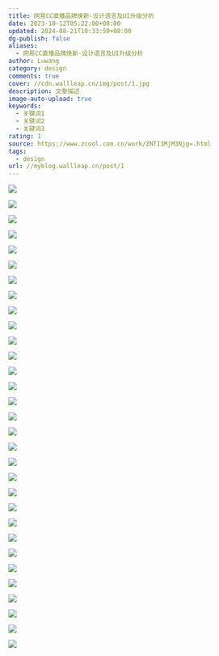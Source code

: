 ```yaml
---
title: 网易CC直播品牌焕新-设计语言及UI升级分析
date: 2023-10-12T05:22:00+08:00
updated: 2024-08-21T10:33:59+08:00
dg-publish: false
aliases:
  - 网易CC直播品牌焕新-设计语言及UI升级分析
author: Luwang
category: design
comments: true
cover: //cdn.wallleap.cn/img/post/1.jpg
description: 文章描述
image-auto-upload: true
keywords:
  - 关键词1
  - 关键词2
  - 关键词3
rating: 1
source: https://www.zcool.com.cn/work/ZNTI3MjM3Njg=.html
tags:
  - design
url: //myblog.wallleap.cn/post/1
---
```


![](https://cdn.wallleap.cn/img/pic/illustration/202310121724814.png)

![](https://cdn.wallleap.cn/img/pic/illustration/202310121724512.png)

![](https://cdn.wallleap.cn/img/pic/illustration/202310121725930.png)

![](https://cdn.wallleap.cn/img/pic/illustration/202310121725966.png)

![](https://cdn.wallleap.cn/img/pic/illustration/202310121725032.png)

![](https://cdn.wallleap.cn/img/pic/illustration/202310121726155.png)

![](https://cdn.wallleap.cn/img/pic/illustration/202310121726746.png)

![](https://cdn.wallleap.cn/img/pic/illustration/202310121726352.png)

![](https://cdn.wallleap.cn/img/pic/illustration/202310121726276.jpg)

![](https://cdn.wallleap.cn/img/pic/illustration/202310121727671.png)

![](https://cdn.wallleap.cn/img/pic/illustration/202310121727021.jpg)

![](https://cdn.wallleap.cn/img/pic/illustration/202310121728210.jpg)

![](https://cdn.wallleap.cn/img/pic/illustration/202310121728875.png)

![](https://cdn.wallleap.cn/img/pic/illustration/202310121728892.jpg)

![](https://cdn.wallleap.cn/img/pic/illustration/202310121728593.jpg)

![](https://cdn.wallleap.cn/img/pic/illustration/202310121729955.jpg)

![](https://cdn.wallleap.cn/img/pic/illustration/202310121729286.png)

![](https://cdn.wallleap.cn/img/pic/illustration/202310121730936.jpg)

![](https://cdn.wallleap.cn/img/pic/illustration/202310121730852.jpg)

![](https://cdn.wallleap.cn/img/pic/illustration/202310121730249.jpg)

![](https://cdn.wallleap.cn/img/pic/illustration/202310121731329.png)

![](https://cdn.wallleap.cn/img/pic/illustration/202310121731824.png)

![](https://cdn.wallleap.cn/img/pic/illustration/202310121731480.png)

![](https://cdn.wallleap.cn/img/pic/illustration/202310121731010.png)

![](https://cdn.wallleap.cn/img/pic/illustration/202310121732925.png)

![](https://cdn.wallleap.cn/img/pic/illustration/202310121732170.png)

![](https://cdn.wallleap.cn/img/pic/illustration/202310121732928.png)

![](https://cdn.wallleap.cn/img/pic/illustration/202310121732384.png)

![](https://cdn.wallleap.cn/img/pic/illustration/202310121733556.png)

![](https://cdn.wallleap.cn/img/pic/illustration/202310121733097.png)

![](https://cdn.wallleap.cn/img/pic/illustration/202310121733838.png)
